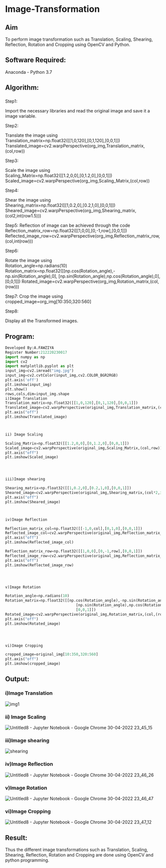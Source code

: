 # Image-Transformation
## Aim
To perform image transformation such as Translation, Scaling, Shearing, Reflection, Rotation and Cropping using OpenCV and Python.

## Software Required:
Anaconda - Python 3.7

## Algorithm:
###
Step1:

Import the necessary libraries and read the original image and save it a image variable.

Step2:

Translate the image using <br>
Translation_matrix=np.float32([[1,0,120],[0,1,120],[0,0,1]]) <br>
Translated_image=cv2.warpPerspective(org_img,Translation_matrix,(col,row))

Step3:

Scale the image using <br>
Scaling_Matrix=np.float32([[1.2,0,0],[0,1.2,0],[0,0,1]]) <br>
Scaled_image=cv2.warpPerspective(org_img,Scaling_Matrix,(col,row))

Step4:

Shear the image using <br>
Shearing_matrix=np.float32([[1,0.2,0],[0.2,1,0],[0,0,1]]) <br>
Sheared_image=cv2.warpPerspective(org_img,Shearing_matrix,(col2,int(row1.5)))

Step5:
Reflection of image can be achieved through the code <br>
Reflection_matrix_row=np.float32([[1,0,0],[0,-1,row],[0,0,1]]) <br>
Reflected_image_row=cv2.warpPerspective(org_img,Reflection_matrix_row,(col,int(row)))

Step6:

Rotate the image using <br>
Rotation_angle=np.radians(10) <br>
Rotation_matrix=np.float32([[np.cos(Rotation_angle),-np.sin(Rotation_angle),0], [np.sin(Rotation_angle),np.cos(Rotation_angle),0], [0,0,1]]) Rotated_image=cv2.warpPerspective(org_img,Rotation_matrix,(col,(row)))

Step7:
Crop the image using <br>
cropped_image=org_img[10:350,320:560]

Step8:

Display all the Transformed images.

## Program:
```python
Developed By:A.FAWZIYA
Register Number:212220230017
import numpy as np
import cv2
import matplotlib.pyplot as plt
input_img=cv2.imread("img.jpg")
input_img=cv2.cvtColor(input_img,cv2.COLOR_BGR2RGB)
plt.axis('off')
plt.imshow(input_img)
plt.show()
rows,cols,dim=input_img.shape
i)Image Translation
Translation_matrix=np.float32([[1,0,120],[0,1,120],[0,0,1]])
Translated_image=cv2.warpPerspective(original_img,Translation_matrix,(col,row))
plt.axis("off")
plt.imshow(Translated_image)



ii) Image Scaling

Scaling_Matrix=np.float32([[1.2,0,0],[0,1.2,0],[0,0,1]])
Scaled_image=cv2.warpPerspective(original_img,Scaling_Matrix,(col,row))
plt.axis("off")
plt.imshow(Scaled_image)




iii)Image shearing

Shearing_matrix=np.float32([[1,0.2,0],[0.2,1,0],[0,0,1]])
Sheared_image=cv2.warpPerspective(original_img,Shearing_matrix,(col*2,int(row*1.5)))
plt.axis("off")
plt.imshow(Sheared_image)



iv)Image Reflection

Reflection_matrix_col=np.float32([[-1,0,col],[0,1,0],[0,0,1]])
Reflected_image_col=cv2.warpPerspective(original_img,Reflection_matrix_col,(col,int(row)))
plt.axis("off")
plt.imshow(Reflected_image_col)

Reflection_matrix_row=np.float32([[1,0,0],[0,-1,row],[0,0,1]])
Reflected_image_row=cv2.warpPerspective(original_img,Reflection_matrix_row,(col,int(row)))
plt.axis("off")
plt.imshow(Reflected_image_row)




v)Image Rotation

Rotation_angle=np.radians(10)
Rotation_matrix=np.float32([[np.cos(Rotation_angle),-np.sin(Rotation_angle),0],
                                [np.sin(Rotation_angle),np.cos(Rotation_angle),0],
                                [0,0,1]])
Rotated_image=cv2.warpPerspective(original_img,Rotation_matrix,(col,(row)))
plt.axis("off")
plt.imshow(Rotated_image)




vi)Image Cropping

cropped_image=original_img[10:350,320:560]
plt.axis("off")
plt.imshow(cropped_image)

```





## Output:
### i)Image Translation

![img1](https://user-images.githubusercontent.com/75235022/166118057-a82612bb-7d7c-411e-bd7e-11715965df4b.png)





### ii) Image Scaling

![Untitled8 - Jupyter Notebook - Google Chrome 30-04-2022 23_45_15](https://user-images.githubusercontent.com/75235022/166117543-d71f5d4f-be42-4d1f-b1da-71d0750fe7ea.png)


### iii)Image shearing
![shearing](https://user-images.githubusercontent.com/75235022/166117576-4c2db390-dd62-466d-b7fd-e44438313275.png)


### iv)Image Reflection

![Untitled8 - Jupyter Notebook - Google Chrome 30-04-2022 23_46_26](https://user-images.githubusercontent.com/75235022/166117591-21992912-07ce-4577-bba2-913784a8804d.png)



### v)Image Rotation
![Untitled8 - Jupyter Notebook - Google Chrome 30-04-2022 23_46_47](https://user-images.githubusercontent.com/75235022/166117608-dd6a4cb0-aca9-443a-9766-8a8688860961.png)



### vi)Image Cropping

![Untitled8 - Jupyter Notebook - Google Chrome 30-04-2022 23_47_12](https://user-images.githubusercontent.com/75235022/166117621-8d55563d-563b-49d2-a658-6e79ea2c11c4.png)




## Result: 

Thus the different image transformations such as Translation, Scaling, Shearing, Reflection, Rotation and Cropping are done using OpenCV and python programming.
